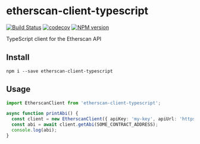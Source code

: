 # etherscan-client-typescript
[![Build Status](https://travis-ci.org/Ethercast/etherscan-client.svg?branch=master)](https://travis-ci.org/Ethercast/etherscan-client)
[![codecov](https://codecov.io/gh/Ethercast/etherscan-client/branch/master/graph/badge.svg)](https://codecov.io/gh/Ethercast/etherscan-client)
[![NPM version][npm-svg]][npm]

   [npm]: https://www.npmjs.com/package/etherscan-client-typescript
   [npm-svg]: https://img.shields.io/npm/v/etherscan-client-typescript.svg?style=flat

TypeScript client for the Etherscan API

## Install
`npm i --save etherscan-client-typescript`

## Usage

```typescript
import EtherscanClient from 'etherscan-client-typescript';

async function printAbi() {
  const client = new EtherscanClient({ apiKey: 'my-key', apiUrl: 'https://api.etherscan.io/api' });
  const abi = await client.getAbi(SOME_CONTRACT_ADDRESS);
  console.log(abi);
}

```
